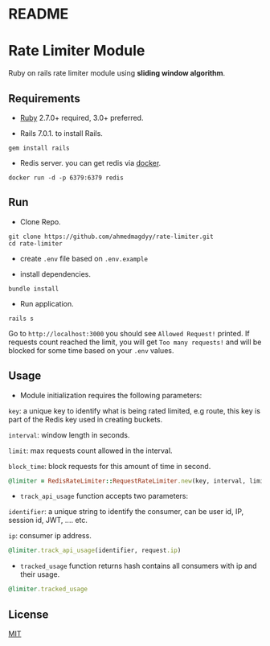 # README

# Rate Limiter Module

Ruby on rails rate limiter module using **sliding window algorithm**.

## Requirements

- [Ruby](https://www.ruby-lang.org/en/documentation/installation/) 2.7.0+ required, 3.0+ preferred.

- Rails 7.0.1. to install Rails.
```
gem install rails
```

- Redis server. you can get redis via [docker](https://docs.docker.com/engine/install/).
```
docker run -d -p 6379:6379 redis
```


## Run
- Clone Repo.
```
git clone https://github.com/ahmedmagdyy/rate-limiter.git
cd rate-limiter
```

- create ```.env``` file based on ```.env.example```

- install dependencies.
```
bundle install
```

- Run application.
```
rails s
```
Go to ```http://localhost:3000``` you should see ```Allowed Request!``` printed. If requests count reached the limit, you will get ```Too many requests!``` and will be blocked for some time based on your ```.env``` values.
## Usage
- Module initialization requires the following parameters:

```key```: a unique key to identify what is being rated limited, e.g route, this key is part of the Redis key used in creating buckets.

```interval```: window length in seconds.

```limit```: max requests count allowed in the interval.

```block_time```: block requests for this amount of time in second.
```ruby
@limiter = RedisRateLimiter::RequestRateLimiter.new(key, interval, limit, block_time)
```

- ```track_api_usage``` function accepts two parameters:

```identifier```: a unique string to identify the consumer, can be user id, IP, session id, JWT, .... etc.

```ip```: consumer ip address.
```ruby
@limiter.track_api_usage(identifier, request.ip)
```

- ```tracked_usage``` function returns hash contains all consumers with ip and their usage.
```ruby
@limiter.tracked_usage
```
## License
[MIT](https://choosealicense.com/licenses/mit/)
